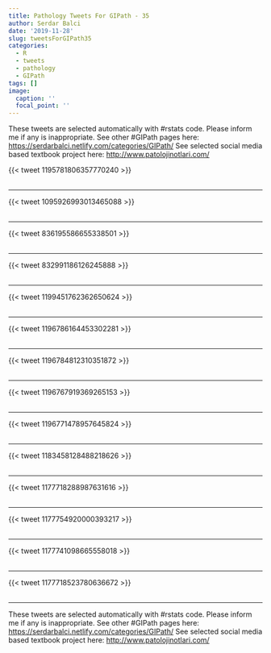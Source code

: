 ```yaml
---
title: Pathology Tweets For GIPath - 35
author: Serdar Balci
date: '2019-11-28'
slug: tweetsForGIPath35
categories:
  - R
  - tweets
  - pathology
  - GIPath
tags: []
image:
  caption: ''
  focal_point: ''
---
```



These tweets are selected automatically with #rstats code. Please inform me if any is inappropriate.
See other #GIPath pages here: https://serdarbalci.netlify.com/categories/GIPath/ 
See selected social media based textbook project here: http://www.patolojinotlari.com/

{{< tweet 1195781806357770240 >}}
<br>
<br>
<hr>
{{< tweet 1095926993013465088 >}}
<br>
<br>
<hr>
{{< tweet 836195586655338501 >}}
<br>
<br>
<hr>
{{< tweet 832991186126245888 >}}
<br>
<br>
<hr>
{{< tweet 1199451762362650624 >}}
<br>
<br>
<hr>
{{< tweet 1196786164453302281 >}}
<br>
<br>
<hr>
{{< tweet 1196784812310351872 >}}
<br>
<br>
<hr>
{{< tweet 1196767919369265153 >}}
<br>
<br>
<hr>
{{< tweet 1196771478957645824 >}}
<br>
<br>
<hr>
{{< tweet 1183458128488218626 >}}
<br>
<br>
<hr>
{{< tweet 1177718288987631616 >}}
<br>
<br>
<hr>
{{< tweet 1177754920000393217 >}}
<br>
<br>
<hr>
{{< tweet 1177741098665558018 >}}
<br>
<br>
<hr>
{{< tweet 1177718523780636672 >}}
<br>
<br>
<hr>


These tweets are selected automatically with #rstats code. Please inform me if any is inappropriate.
See other #GIPath pages here: https://serdarbalci.netlify.com/categories/GIPath/ 
See selected social media based textbook project here: http://www.patolojinotlari.com/
